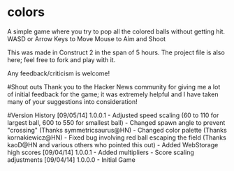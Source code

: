 colors
======

A simple game where you try to pop all the colored balls without getting hit.
WASD or Arrow Keys to Move
Mouse to Aim and Shoot

This was made in Construct 2 in the span of 5 hours. The project file is also here; feel free to fork and play with it.

Any feedback/criticism is welcome!

#Shout outs
Thank you to the Hacker News community for giving me a lot of initial feedback for the game; it was extremely helpful and I have taken many of your suggestions into consideration!

#Version History
[09/05/14] 1.0.0.1
	- Adjusted speed scaling (60 to 110 for largest ball, 600 to 550 for smallest ball)
	- Changed spawn angle to prevent "crossing" (Thanks symmetricsaurus@HN)
	- Changed color palette (Thanks kornakiewicz@HN)
	- Fixed bug involving red ball escaping the field (Thanks kaoD@HN and various others who pointed this out)
	- Added WebStorage high scores
[09/04/14] 1.0.0.1
	- Added multipliers
	- Score scaling adjustments
[09/04/14] 1.0.0.0
	- Initial Game